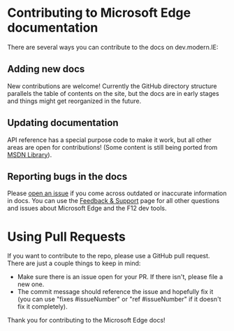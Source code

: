 # Contributing to Microsoft Edge documentation

There are several ways you can contribute to the docs on dev.modern.IE:

## Adding new docs
New contributions are welcome! Currently the GitHub directory structure parallels the table of contents on the site, but the docs are in early stages and things might get reorganized in the future.

## Updating documentation
API reference has a special purpose code to make it work, but all other areas are open for contributions! (Some content is still being ported from [MSDN Library](https://msdn.microsoft.com/en-us/library/dn997183(v=vs.85).aspx)).

## Reporting bugs in the docs
Please [open an issue](https://github.com/MicrosoftEdge/MicrosoftEdge-Documentation/issues) if you come across outdated or inaccurate information in docs. You can use the [Feedback & Support](http://dev.modern.ie/community/support/) page for all other questions and issues about Microsoft Edge and the F12 dev tools.

# Using Pull Requests
If you want to contribute to the repo, please use a GitHub pull request. There are just a couple things to keep in mind:
- Make sure there is an issue open for your PR. If there isn't, please file a new one.
- The commit message should reference the issue and hopefully fix it (you can use "fixes #issueNumber" or "ref #issueNumber" if it doesn't fix it completely).

Thank you for contributing to the Microsoft Edge docs!
